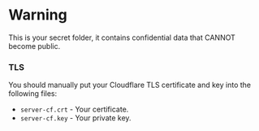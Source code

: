# Warning
This is your secret folder, it contains confidential data that CANNOT become public.

### TLS
You should manually put your Cloudflare TLS certificate and key into the following files:
- `server-cf.crt` - Your certificate.
- `server-cf.key` - Your private key.
